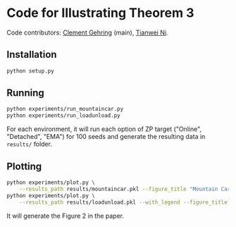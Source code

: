 # Code for Illustrating Theorem 3

Code contributors: [Clement Gehring](https://people.csail.mit.edu/gehring/) (main), [Tianwei Ni](https://twni2016.github.io/).

## Installation 
```bash
python setup.py
```

## Running 

```bash
python experiments/run_mountaincar.py
python experiments/run_loadunload.py
```
For each environment, it will run each option of ZP target ("Online", "Detached", "EMA") for 100 seeds and generate the resulting data in `results/` folder.

## Plotting

```bash
python experiments/plot.py \
    --results_path results/mountaincar.pkl --figure_title "Mountain Car"
python experiments/plot.py \
    --results_path results/loadunload.pkl --with_legend --figure_title Load-Unload
```

It will generate the Figure 2 in the paper.


